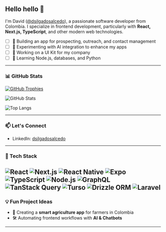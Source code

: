 ## Hello hello 👋

I'm David ([@dsilgadosalcedo](https://github.com/dsilgadosalcedo)), a passionate software developer from Colombia. I specialize in frontend development, particularly with **React, Next.js, TypeScript**, and other modern web technologies. 
 
- [ ] 📱 Building an app for prospecting, outreach, and contact management
- [ ] 🤖 Experimenting with AI integration to enhance my apps
- [ ] 🔭 Working on a UI Kit for my company
- [ ] 🌱 Learning Node.js, databases, and Python
---

### 📊 GitHub Stats  
[![GitHub Trophies](https://github-profile-trophy.vercel.app/?username=dsilgadosalcedo&theme=discord&margin-w=10)](https://github.com/ryo-ma/github-profile-trophy)  

![GitHub Stats](https://github-readme-stats.vercel.app/api?username=dsilgadosalcedo&show_icons=true&theme=radical)  

![Top Langs](https://github-readme-stats.vercel.app/api/top-langs/?username=dsilgadosalcedo&layout=compact&theme=radical)  


---

### 📫 Let's Connect
- LinkedIn: [dsilgadosalcedo](https://www.linkedin.com/in/dsilgadosalcedo/)

---

### 🚀 Tech Stack

![React](https://img.shields.io/badge/React-20232A?style=for-the-badge&logo=react&logoColor=61DAFB)
![Next.js](https://img.shields.io/badge/Next.js-000000?style=for-the-badge&logo=nextdotjs&logoColor=white)
![React Native](https://img.shields.io/badge/React_Native-20232A?style=for-the-badge&logo=react&logoColor=61DAFB)
![Expo](https://img.shields.io/badge/Expo-1C1E24?style=for-the-badge&logo=expo&logoColor=#D04A37)
![TypeScript](https://img.shields.io/badge/TypeScript-3178C6?style=for-the-badge&logo=typescript&logoColor=white)
![Node.js](https://img.shields.io/badge/Node.js-43853D?style=for-the-badge&logo=node.js&logoColor=white)
![GraphQL](https://img.shields.io/badge/GraphQL-E10098?style=for-the-badge&logo=graphql&logoColor=white)
![TanStack Query](https://img.shields.io/badge/TanStack%20Query-FF4154?style=for-the-badge&logo=react-query&logoColor=white)
![Turso](https://img.shields.io/badge/Turso-242938?style=for-the-badge&logoColor=white)
![Drizzle ORM](https://img.shields.io/badge/Drizzle%20ORM-008080?style=for-the-badge&logoColor=white)
![Laravel](https://img.shields.io/badge/Laravel-FF2D20?style=for-the-badge&logo=laravel&logoColor=white)
---

### 💡 Fun Project Ideas
- 🌱 Creating a **smart agriculture app** for farmers in Colombia
- 🛠 Automating frontend workflows with **AI & Chatbots**

---
